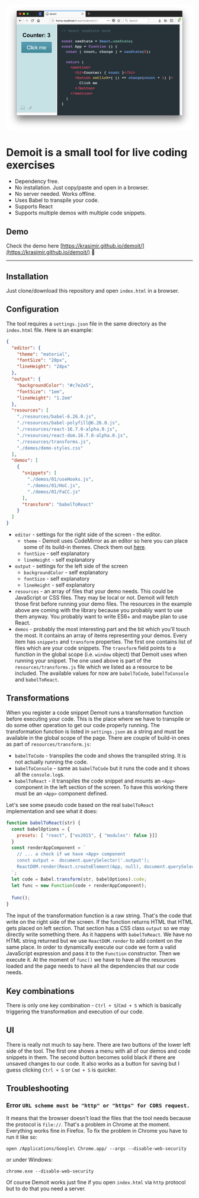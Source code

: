 ![demoit](./demoit.png)

# **Demoit** is a small tool for live coding exercises <!-- omit in toc -->

* Dependency free.
* No installation. Just copy/paste and open in a browser.
* No server needed. Works offline.
* Uses Babel to transpile your code.
* Supports React
* Supports multiple demos with multiple code snippets.

## Demo

Check the demo here [https://krasimir.github.io/demoit/](https://krasimir.github.io/demoit/) :rocket:

---

## Installation

Just clone/download this repository and open `index.html` in a browser.

## Configuration

The tool requires a `settings.json` file in the same directory as the `index.html` file. Here is an example:

```json
{
  "editor": {
    "theme": "material",
    "fontSize": "20px",
    "lineHeight": "28px"
  },
  "output": {
    "backgroundColor": "#c7e2e5",
    "fontSize": "1em",
    "lineHeight": "1.2em"
  },
  "resources": [
    "./resources/babel-6.26.0.js",
    "./resources/babel-polyfill@6.26.0.js",
    "./resources/react-16.7.0-alpha.0.js",
    "./resources/react-dom.16.7.0-alpha.0.js",
    "./resources/transforms.js",
    "./demos/demo-styles.css"
  ],
  "demos": [
    {
      "snippets": [
        "./demos/01/useHooks.js",
        "./demos/01/HoC.js",
        "./demos/01/FaCC.js"
      ],
      "transform": "babelToReact"
    }
  ]
}
```

* `editor` - settings for the right side of the screen - the editor.
  * `theme` - Demoit uses CodeMirror as an editor so here you can place some of its build-in themes. Check them out [here](https://codemirror.net/demo/theme.html).
  * `fontSize` - self explanatory
  * `lineHeight` - self explanatory
* `output` - settings for the left side of the screen
  * `backgroundColor` - self explanatory
  * `fontSize` - self explanatory
  * `lineHeight` - self explanatory
* `resources` - an array of files that your demo needs. This could be JavaScript or CSS files. They may be local or not. Demoit will fetch those first before running your demo files. The resources in the example above are coming with the library because you probably want to use them anyway. You probably want to write ES6+ and maybe plan to use React.
* `demos` - probably the most interesting part and the bit which you'll touch the most. It contains an array of items representing your demos. Every item has `snippets` and `transform` properties. The first one contains list of files which are your code snippets. The `transform` field points to a function in the global scope (i.e. `window` object) that Demoit uses when running your snippet. The one used above is part of the `resources/transforms.js` file which we listed as a resource to be included. The available values for now are `babelToCode`, `babelToConsole` and `babelToReact`.

## Transformations

When you register a code snippet Demoit runs a transformation function before executing your code. This is the place where we have to transpile or do some other operation to get our code properly running. The transformation function is listed in `settings.json` as a string and must be available in the global scope of the page. There are couple of build-in ones as part of `resources/transform.js`:

* `babelToCode` - transpiles the code and shows the transpiled string. It is not actually running the code.
* `babelToConsole` - same as `babelToCode` but it runs the code and it shows all the `console.log`s.
* `babelToReact` - it transpiles the code snippet and mounts an `<App>` component in the left section of the screen. To have this working there must be an `<App>` component defined.

Let's see some pseudo code based on the real `babelToReact` implementation and see what it does:

```js
function babelToReact(str) {
  const babelOptions = {
    presets: [ "react", ["es2015", { "modules": false }]]
  }
  const renderAppComponent = `
    // ... a check if we have <App> component
    const output =  document.querySelector('.output');
    ReactDOM.render(React.createElement(App, null), document.querySelector('.output'));
  `;
  let code = Babel.transform(str, babelOptions).code;
  let func = new Function(code + renderAppComponent);

  func();
}
```

The input of the transformation function is a raw string. That's the code that write on the right side of the screen. If the function returns HTML that HTML gets placed on left section. That section has a CSS class `output` so we may directly write something there. As it happens with `babelToReact`. We have no HTML string returned but we use `ReactDOM.render` to add content on the same place. In order to dynamically execute our code we form a valid JavaScript expression and pass it to the `Function` constructor. Then we execute it. At the moment of `func()` we have to have all the resources loaded and the page needs to have all the dependencies that our code needs.

## Key combinations

There is only one key combination - `Ctrl + S`/`Cmd + S` which is basically triggering the transformation and execution of our code.

## UI

There is really not much to say here. There are two buttons of the lower left side of the tool. The first one shows a menu with all of our demos and code snippets in them. The second button becomes solid black if there are unsaved changes to our code. It also works as a button for saving but I guess clicking `Ctrl + S` or `Cmd + S` is quicker.

## Troubleshooting

### Error `URL scheme must be "http" or "https" for CORS request.`

It means that the browser doesn't load the files that the tool needs because the protocol is `file://`. That's a problem in Chrome at the moment. Everything works fine in Firefox. To fix the problem in Chrome you have to run it like so:

```
open /Applications/Google\ Chrome.app/ --args --disable-web-security
```
or under Windows:
```
chrome.exe --disable-web-security
```

Of course Demoit works just fine if you open `index.html` via `http` protocol but to do that you need a server.
